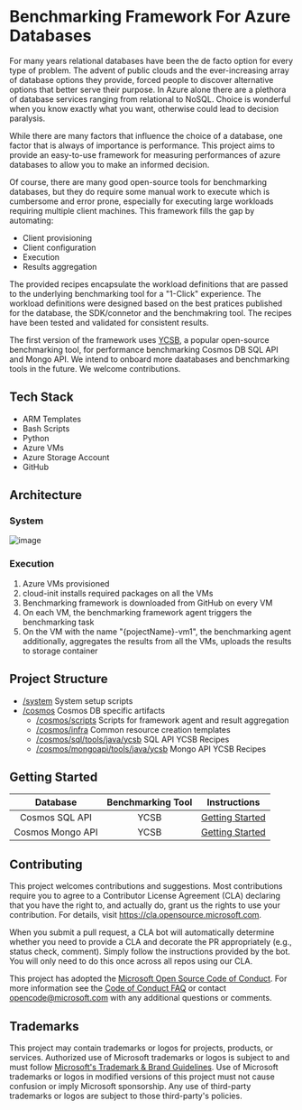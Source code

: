 # Benchmarking Framework For Azure Databases
For many years relational databases have been the de facto option for every type of problem. The advent of public clouds and the ever-increasing array of database options they provide, forced people to discover alternative options that better serve their purpose. In Azure alone there are a plethora of database services ranging from relational to NoSQL. Choice is wonderful when you know exactly what you want, otherwise could lead to decision paralysis.

While there are many factors that influence the choice of a database, one factor that is always of importance is performance. This project aims to provide an easy-to-use framework for measuring performances of azure databases to allow you to make an informed decision. 

Of course, there are many good open-source tools for benchmarking databases, but they do require some manual work to execute which is cumbersome and error prone, especially for executing large workloads requiring multiple client machines. This framework fills the gap by automating:
-	Client provisioning 
-	Client configuration 
-	Execution
- Results aggregation 

The provided recipes encapsulate the workload definitions that are passed to the underlying benchmarking tool for a "1-Click" experience. The workload definitions were designed based on the best pratices published for the database, the SDK/connetor and the benchmakring tool. The recipes have been tested and validated for consistent results. 

The first version of the framework uses [YCSB](https://github.com/brianfrankcooper/YCSB), a popular open-source benchmarking tool, for performance benchmarking Cosmos DB SQL API and Mongo API. We intend to onboard more daatabases and benchmarking tools in the future. We welcome contributions.

## Tech Stack
- ARM Templates
- Bash Scripts
- Python 
- Azure VMs
- Azure Storage Account
- GitHub

## Architecture

### System
![image](/images/system.png)

### Execution
1.	Azure VMs provisioned
2.	cloud-init installs required packages on all the VMs 
3.	Benchmarking framework is downloaded from GitHub on every VM
4.	On each VM, the benchmarking framework agent triggers the benchmarking task 
5.	On the VM with the name "{pojectName}-vm1", the benchmarking agent additionally, aggregates the results from all the VMs, uploads the results to storage container
 
## Project Structure
   - [/system](/system)  System setup scripts
   - [/cosmos](/cosmos)  Cosmos DB specific artifacts
     - [/cosmos/scripts](/cosmos/scripts)  Scripts for framework agent and result aggregation
     - [/cosmos/infra](/cosmos/infra)  Common resource creation templates  
     - [/cosmos/sql/tools/java/ycsb](/cosmos/sql/tools/java/ycsb) SQL API YCSB Recipes 
     - [/cosmos/mongoapi/tools/java/ycsb](/cosmos/mongo/tools/java/ycsb) Mongo API YCSB Recipes 


## Getting Started

   |  Database   |  Benchmarking Tool  | Instructions
   | :--:  | :--:  | :--:  |
   | Cosmos SQL API | YCSB | [Getting Started ](/cosmos/sql/tools/java/ycsb/recipes)
   | Cosmos Mongo API | YCSB | [Getting Started ](/cosmos/mongoapi/tools/java/ycsb/recipes)


## Contributing

This project welcomes contributions and suggestions.  Most contributions require you to agree to a
Contributor License Agreement (CLA) declaring that you have the right to, and actually do, grant us
the rights to use your contribution. For details, visit https://cla.opensource.microsoft.com.

When you submit a pull request, a CLA bot will automatically determine whether you need to provide
a CLA and decorate the PR appropriately (e.g., status check, comment). Simply follow the instructions
provided by the bot. You will only need to do this once across all repos using our CLA.

This project has adopted the [Microsoft Open Source Code of Conduct](https://opensource.microsoft.com/codeofconduct/).
For more information see the [Code of Conduct FAQ](https://opensource.microsoft.com/codeofconduct/faq/) or
contact [opencode@microsoft.com](mailto:opencode@microsoft.com) with any additional questions or comments.

## Trademarks

This project may contain trademarks or logos for projects, products, or services. Authorized use of Microsoft 
trademarks or logos is subject to and must follow 
[Microsoft's Trademark & Brand Guidelines](https://www.microsoft.com/en-us/legal/intellectualproperty/trademarks/usage/general).
Use of Microsoft trademarks or logos in modified versions of this project must not cause confusion or imply Microsoft sponsorship.
Any use of third-party trademarks or logos are subject to those third-party's policies.
